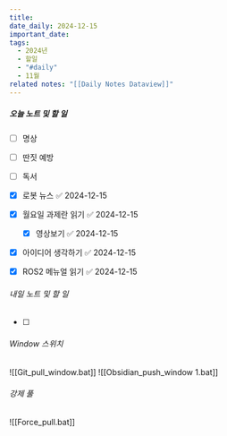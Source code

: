 ```yaml
---
title: 
date_daily: 2024-12-15
important_date: 
tags:
  - 2024년
  - 할일
  - "#daily"
  - 11월
related notes: "[[Daily Notes Dataview]]"
---
```

##### 오늘 노트 및 할 일 
- [ ] 명상
- [ ] 딴짓 예방
- [ ] 독서
- [x] 로봇 뉴스 ✅ 2024-12-15 
- [x] 월요일 과제란 읽기 ✅ 2024-12-15
	- [x] 영상보기 ✅ 2024-12-15
- [x] 아이디어 생각하기 ✅ 2024-12-15
- [x] ROS2 메뉴얼 읽기 ✅ 2024-12-15
  




###### 내일 노트 및 할 일
- [ ]  


######  Window 스위치
![[Git_pull_window.bat]]
![[Obsidian_push_window 1.bat]]



###### 강제 풀
![[Force_pull.bat]]